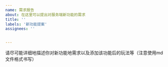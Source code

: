 ```yaml
---
name: 需求报告
about: 在这里可以提出对服务端新功能的需求
title: ''
labels: '新功能提案'
assignees: ''


---
```


请尽可能详细地描述你对新功能地需求以及添加该功能后的玩法等（注意使用md文件格式书写）
